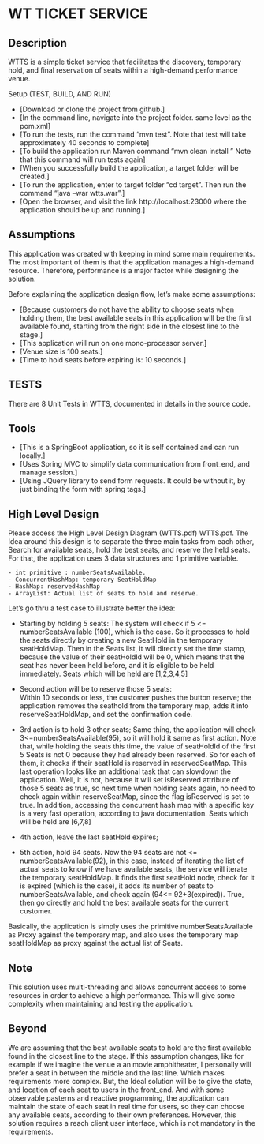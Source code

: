 # WT TICKET SERVICE

## Description 
WTTS is a simple ticket service that facilitates the discovery, temporary hold, and final reservation of seats within a high-demand performance venue. 
 
 
Setup (TEST, BUILD, AND RUN) 
* [Download or clone the project from github.] 
* [In the command line, navigate into the project folder. same level as the pom.xml] 
* [To run the tests, run the command “mvn test”. Note that test will take approximately 40 seconds to complete] 
* [To build the application run Maven command “mvn clean install ” Note that this command will run tests again] 
* [When you successfully build the application, a target folder will be created.] 
* [To run the application, enter to target folder “cd target”. Then run the command “java –war wtts.war”.] 
* [Open the browser, and visit the link http://localhost:23000 where the application should be up and running.] 
 
 
## Assumptions 
This application was created with keeping in mind some main requirements. The most important of them is that the application manages a high-demand resource. Therefore, performance is a major factor while designing the solution. 

Before explaining the application design flow, let’s make some assumptions: 
* [Because customers do not have the ability to choose seats when holding them, the best available seats in this application will be the first available found, starting from the right side in the closest line to the stage.] 
* [This application will run on one mono-processor server.] 
* [Venue size is 100 seats.]
* [Time to hold seats before expiring is: 10 seconds.] 
 
 
## TESTS 
There are 8 Unit Tests in WTTS, documented in details in the source code. 

## Tools 
* [This is a SpringBoot application, so it is self contained and can run locally.] 
* [Uses Spring MVC to simplify data communication from front_end, and manage session.]
* [Using JQuery library to send form requests. It could be without it, by just binding the form with spring tags.] 
 
 
## High Level Design 
Please access the High Level Design Diagram (WTTS.pdf) WTTS.pdf. 
The Idea around this design is to separate the three main tasks from each other, Search for available seats, hold the best seats, and reserve the held seats. For that, the application uses 3 data structures and 1 primitive variable. 
 
 ```
- int primitive : numberSeatsAvailable. 
- ConcurrentHashMap: temporary SeatHoldMap 
- HashMap: reservedHashMap 
- ArrayList: Actual list of seats to hold and reserve. 
```
Let’s go thru a test case to illustrate better the idea: 
 
- Starting by holding 5 seats: 
The system will check if 5 <= numberSeatsAvailable (100), which is the case. So it processes to hold the seats directly by creating a new SeatHold in the temporary seatHoldMap. Then in the Seats list, it will directly set the time stamp, because the value of their seatHoldId will be 0, which means that the seat has never been held before, and it is eligible to be held immediately. Seats which will be held are [1,2,3,4,5]
 
- Second action will be to reserve those 5 seats:  
Within 10 seconds or less, the customer pushes the button reserve; the application removes the seathold from the temporary map, adds it into reserveSeatHoldMap, and set the confirmation code.
 
- 3rd action is to hold 3 other seats; 
Same thing, the application will check 3<=numberSeatsAvailable(95), so it will hold it same as first action. Note that, while holding the seats this time, the value of seatHoldId of the first 5 Seats is not 0 because they had already been reserved. So for each of them, it checks if their seatHold is reserved in reservedSeatMap. This last operation looks like an additional task that can slowdown the application. Well, it is not, because it will set isReserved attribute of those 5 seats as true, so next time when holding seats again, no need to check again within reserveSeatMap, since the flag isReserved is set to true. In addition, accessing the concurrent hash map with a specific key is a very fast operation, according to java documentation. Seats which will be held are [6,7,8]
 
- 4th action, leave the last seatHold expires; 
 
- 5th action, hold 94 seats. 
Now the 94 seats are not <= numberSeatsAvailable(92), in this case, instead of iterating the list of actual seats to know if we have available seats, the service will iterate the temporary seatHoldMap. It finds the first seatHold node, check for it is expired (which is the case), it adds its number of seats to numberSeatsAvailable, and check again (94<= 92+3(expired)). True, then go directly and hold the best available seats for the current customer. 

Basically, the application is simply uses the primitive numberSeatsAvailable as Proxy against the temporary map, and also uses the temporary map seatHoldMap as proxy against the actual list of Seats. 
 
 
## Note 
This solution uses multi-threading and allows concurrent access to some resources in order to achieve a high performance. This will give some complexity when maintaining and testing the application. 
 
 
## Beyond 
We are assuming that the best available seats to hold are the first available found in the closest line to the stage. If this assumption changes, like for example if we imagine the venue a an movie amphitheater, I personally will prefer a seat in between the middle and the last line. Which makes requirements more complex. But, the Ideal solution will be to give the state, and location of each seat to users in the front_end. And with some observable pasterns and reactive programming, the application can maintain the state of each seat in real time for users, so they can choose any available seats, according to their own preferences. However, this solution requires a reach client user interface, which is not mandatory in the requirements. 
 
 
 
